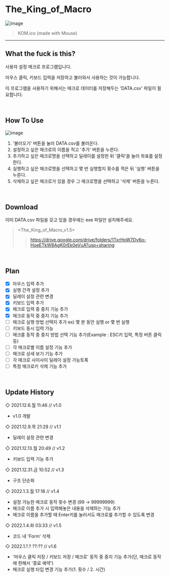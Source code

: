 # The_King_of_Macro
![image](https://user-images.githubusercontent.com/64591335/147938827-bf90691b-9388-4d5d-993e-f983346dd863.png)
>KOM.ico (made with Mouse)
---
## What the fuck is this?
사용자 설정 매크로 프로그램입니다.

마우스 클릭, 키보드 입력을 저장하고 불러와서 사용하는 것이 가능합니다.

이 프로그램을 사용하기 위해서는 매크로 데이터를 저장해두는 'DATA.csv' 파일이 필요합니다.

<br>

## How To Use
![image](https://user-images.githubusercontent.com/64591335/147957026-016520f0-7955-4ed0-87ab-55c69d818988.png)
1. '불러오기' 버튼을 눌러 DATA.csv를 불러온다.<br>
2. 설정하고 싶은 매크로의 이름을 적고 '추가' 버튼을 누른다.<br>
3. 추가하고 싶은 매크로명을 선택하고 딜레이를 설정한 뒤 '클릭'을 눌러 좌표를 설정한다.<br>
4. 실행하고 싶은 매크로명을 선택하고 몇 번 실행할지 횟수를 적은 뒤 '실행' 버튼을 누른다.<br>
5. 삭제하고 싶은 매크로가 있을 경우 그 매크로명을 선택하고 '삭제' 버튼을 누른다.<br>

<br>

## Download
이미 DATA.csv 파일을 갖고 있을 경우에는 exe 파일만 설치해주세요.
> <The_King_of_Macro_v1.5>
>> https://drive.google.com/drive/folders/1TxrHoW7Dy6o-HoeETkW8AgK0rEk0eVuA?usp=sharing

<br>

## Plan
- [x] 마우스 입력 추가
- [x] 실행 간격 설정 추가
- [x] 딜레이 설정 관련 변경
- [x] 키보드 입력 추가
- [x] 매크로 입력 중 중지 기능 추가
- [x] 매크로 동작 중 중지 기능 추가
- [ ] 매크로 실행 방법 선택지 추가 ex) 몇 분 동안 실행 or 몇 번 실행
- [ ] 키보드 동시 입력 가능
- [ ] 매크롣 동작 중 중지 방법 선택 기능 추가(Example : ESC키 입력, 특정 버튼 클릭 등)
- [ ] 각 매크로별 이름 설정 기능 추가
- [ ] 매크로 상세 보기 기능 추가
- [ ] 각 매크로 사이사이 딜레이 설정 가능토록
- [ ] 특정 매크로키 삭제 기능 추가

<br>

## Update History
◇ 2021.12.6.월 11:46 // v1.0
- v1.0 개발

◇ 2021.12.9.목 21:29 // v1.1
- 딜레이 설정 관련 변경

◇ 2021.12.13.월 20:49 // v1.2
- 키보드 입력 기능 추가

◇ 2021.12.31.금 10:52 // v1.3
- 구조 단순화

◇ 2022.1.3.월 17:18 // v1.4
- 설정 가능한 매크로 동작 횟수 변경 (99 → 99999999)
- 매크로 이름 추가 시 입력해놓은 내용을 삭제하는 기능 추가
- 매크로 이름을 추가할 때 Enter키를 눌러서도 매크로를 추가할 수 있도록 변경

◇ 2022.1.4.화 03:33 // v1.5
- 코드 내 'Form' 삭제

◇ 2022.1.?.? ??:?? // v1.6
- '마우스 클릭 저장 / 키보드 저장 / 매크로' 동작 중 중지 기능 추가(단, 매크로 동작에 한해서 '종료 예약')
- 매크로 실행 타입 변경 기능 추가(1. 횟수 / 2. 시간)
